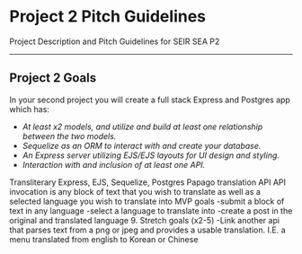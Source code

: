 # Project 2 Pitch Guidelines
Project Description and Pitch Guidelines for SEIR SEA P2

---
## Project 2 Goals

In your second project you will create a full stack Express and Postgres app which has:
- *At least x2 models, and utilize and build at least one relationship between the two models.*
- *Sequelize as an ORM to interact with and create your database.*
- *An Express server utilizing EJS/EJS layouts for UI design and styling.*
- *Interaction with and inclusion of at least one API.*

Transliterary
Express, EJS, Sequelize, Postgres
Papago translation API
API invocation is any block of text that you wish to translate as well as a selected language you wish to translate into
MVP goals
-submit a block of text in any language
-select a language to translate into
-create a post in the original and translated language
9. Stretch goals (x2-5)
-Link another api that parses text from a png or jpeg and provides a usable translation. I.E. a menu translated from english to Korean or Chinese


      




